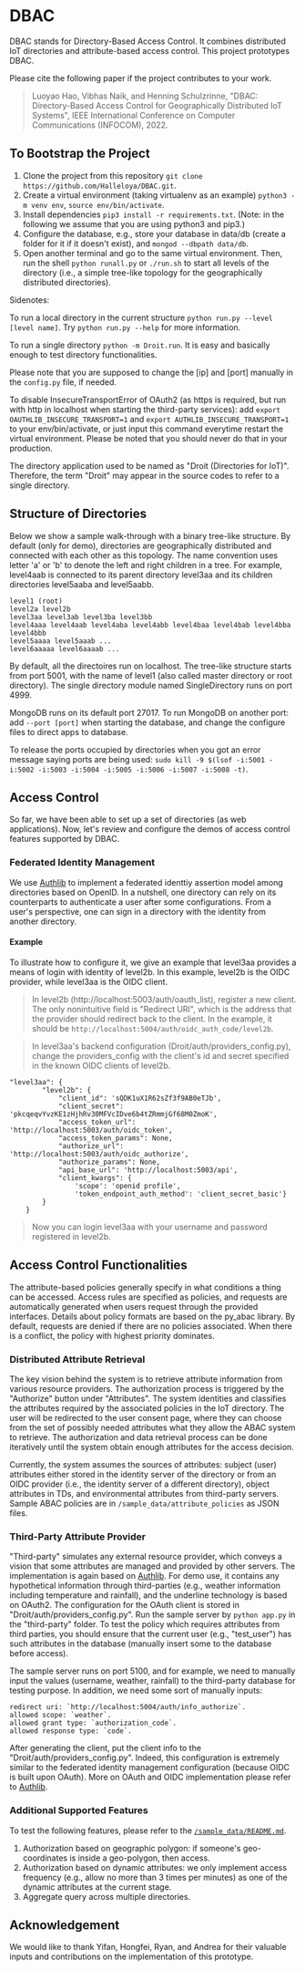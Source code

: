 # DBAC

DBAC stands for Directory-Based Access Control. It combines distributed IoT directories and attribute-based access control. This project prototypes DBAC. 

Please cite the following paper if the project contributes to your work.

> Luoyao Hao, Vibhas Naik, and Henning Schulzrinne, "DBAC: Directory-Based Access Control for Geographically Distributed IoT Systems", IEEE International Conference on Computer Communications (INFOCOM), 2022.


## To Bootstrap the Project

1. Clone the project from this repository `git clone https://github.com/Halleloya/DBAC.git`.
2. Create a virtual environment (taking virtualenv as an example) `python3 -m venv env`, `source env/bin/activate`.
3. Install dependencies `pip3 install -r requirements.txt`. (Note: in the following we assume that you are using python3 and pip3.)
4. Configure the database, e.g., store your database in data/db (create a folder for it if it doesn't exist), and `mongod --dbpath data/db`. 
5. Open another terminal and go to the same virtual environment. Then, run the shell `python runall.py` or `./run.sh` to start all levels of the directory (i.e., a simple tree-like topology for the geographically distributed directories). 

Sidenotes:

To run a local directory in the current structure `python run.py --level [level name]`. Try `python run.py --help` for more information. 

To run a single directory `python -m Droit.run`. It is easy and basically enough to test directory functionalities.

Please note that you are supposed to change the [ip] and [port] manually in the `config.py` file, if needed. 

To disable InsecureTransportError of OAuth2 (as https is required, but run with http in localhost when starting the third-party services): add `export OAUTHLIB_INSECURE_TRANSPORT=1` and `export AUTHLIB_INSECURE_TRANSPORT=1` to your env/bin/activate, or just input this command everytime restart the virtual environment. Please be noted that you should never do that in your production. 

The directory application used to be named as "Droit (Directories for IoT)". Therefore, the term "Droit" may appear in the source codes to refer to a single directory.  

## Structure of Directories 

Below we show a sample walk-through with a binary tree-like structure. By default (only for demo), directories are geographically distributed and connected with each other as this topology. The name convention uses letter 'a' or 'b' to denote the left and right children in a tree. For example, level4aab is connected to its parent directory level3aa and its children directories level5aaba and level5aabb.

```
level1 (root)
level2a level2b
level3aa level3ab level3ba level3bb
level4aaa level4aab level4aba level4abb level4baa level4bab level4bba level4bbb  
level5aaaa level5aaab ...
level6aaaaa level6aaaab ...
```

By default, all the directoires run on localhost. The tree-like structure starts from port 5001, with the name of level1 (also called master directory or root directory). The single directory module named SingleDirectory runs on port 4999.

MongoDB runs on its default port 27017. To run MongoDB on another port: add `--port [port]` when starting the database, and change the configure files to direct apps to database. 

To release the ports occupied by directories when you got an error message saying ports are being used: `sudo kill -9 $(lsof -i:5001 -i:5002 -i:5003 -i:5004 -i:5005 -i:5006 -i:5007 -i:5008 -t)`.


## Access Control
So far, we have been able to set up a set of directories (as web applications). Now, let's review and configure the demos of access control features supported by DBAC. 

### Federated Identity Management 

We use [Authlib](https://authlib.org/) to implement a federated identtiy assertion model among directories based on OpenID. In a nutshell, one directory can rely on its counterparts to authenticate a user after some configurations. From a user's perspective, one can sign in a directory with the identity from another directory. 

#### Example 
To illustrate how to configure it, we give an example that level3aa provides a means of login with identity of level2b. In this example, level2b is the OIDC provider, while level3aa is the OIDC client.

> In level2b (http://localhost:5003/auth/oauth_list), register a new client. The only nonintuitive field is "Redirect URI", which is the address that the provider should redirect back to the client. In the example, it should be `http://localhost:5004/auth/oidc_auth_code/level2b`.

> In level3aa's backend configuration (Droit/auth/providers_config.py), change the providers_config with the client's id and secret specified in the known OIDC clients of level2b.

```
"level3aa": {
        "level2b": {
            "client_id": 'sQDK1uX1R62sZf3f9AB0eTJb',
            "client_secret": 'pkcqeqvYvzKE1zHjhRv30MFVcIDve6b4tZRmmjGf68M0ZmoK',
            "access_token_url": 'http://localhost:5003/auth/oidc_token',
            "access_token_params": None,
            "authorize_url": 'http://localhost:5003/auth/oidc_authorize',
            "authorize_params": None,
            "api_base_url": 'http://localhost:5003/api',
            "client_kwargs": {
                'scope': 'openid profile',
                'token_endpoint_auth_method': 'client_secret_basic'}
        }
    }
```

> Now you can login level3aa with your username and password registered in level2b.


## Access Control Functionalities
The attribute-based policies generally specify in what conditions a thing can be accessed. Access rules are specified as policies, and requests are automatically generated when users request through the provided interfaces. Details about policy formats are based on the py_abac library. By default, requests are denied if there are no policies associated. When there is a conflict, the policy with highest priority dominates. 


### Distributed Attribute Retrieval 
The key vision behind the system is to retrieve attribute information from various resource providers. The authorization process is triggered by the "Authorize" button under "Attributes". The system identities and classifies the attributes required by the associated policies in the IoT directory. The user will be redirected to the user consent page, where they can choose from the set of possibly needed attributes what they allow the ABAC system to retrieve. The authorization and data retrieval process can be done iteratively until the system obtain enough attributes for the access decision.

Currently, the system assumes the sources of attributes: subject (user) attributes either stored in the identity server of the directory or from an OIDC provider (i.e., the identity server of a different directory), object attributes in TDs, and environmental attributes from third-party servers. Sample ABAC policies are in `/sample_data/attribute_policies` as JSON files.

### Third-Party Attribute Provider
"Third-party" simulates any external resource provider, which conveys a vision that some attributes are managed and provided by other servers. The implementation is again based on [Authlib](https://authlib.org/). For demo use, it contains any hypothetical information through third-parties (e.g., weather information including temperature and rainfall), and the underline technology is based on OAuth2. The configuration for the OAuth client is stored in "Droit/auth/providers_config.py". Run the sample server by `python app.py` in the "third-party" folder. To test the policy which requires attributes from third parties, you should ensure that the current user (e.g., "test_user") has such attributes in the database (manually insert some to the database before access).  

The sample server runs on port 5100, and for example, we need to manually input the values (username, weather, rainfall) to the third-party database for testing purpose. In addition, we need some sort of manually inputs:
``` 
redirect uri: `http://localhost:5004/auth/info_authorize`. 
allowed scope: `weather`. 
allowed grant type: `authorization_code`. 
allowed response type: `code`. 
```
After generating the client, put the client info to the "Droit/auth/providers_config.py". Indeed, this configuration is extremely similar to the federated identity management configuration (because OIDC is built upon OAuth). More on OAuth and OIDC implementation please refer to [Authlib](https://authlib.org/). 


### Additional Supported Features
To test the following features, please refer to the [`/sample_data/README.md`](https://github.com/Halleloya/DBAC/blob/master/sample_data/README.md).

1) Authorization based on geographic polygon: if someone's geo-coordinates is inside a geo-polygon, then access. 
2) Authorization based on dynamic attributes: we only implement access frequency (e.g., allow no more than 3 times per minutes) as one of the dynamic attributes at the current stage. 
3) Aggregate query across multiple directories. 

## Acknowledgement
We would like to thank Yifan, Hongfei, Ryan, and Andrea for their valuable inputs and contributions on the implementation of this prototype. 
